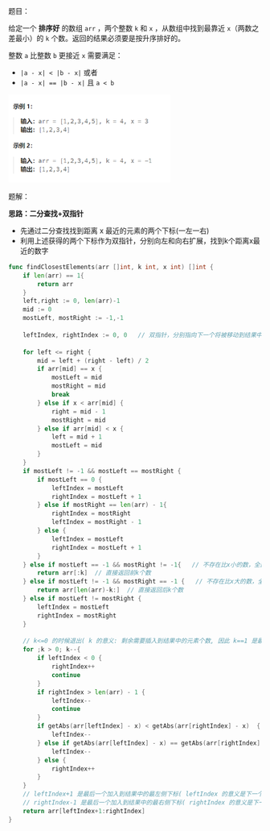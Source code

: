 题目：

给定一个 **排序好** 的数组 `arr` ，两个整数 `k` 和 `x` ，从数组中找到最靠近 `x`（两数之差最小）的 `k` 个数。返回的结果必须要是按升序排好的。

整数 `a` 比整数 `b` 更接近 `x` 需要满足：

- `|a - x| < |b - x|` 或者
- `|a - x| == |b - x|` 且 `a < b`

<img src="658.找到K个最接近的元素.assets/image-20231006205011071.png" alt="image-20231006205011071" style="zoom:67%;" />

题解：

**思路：二分查找+双指针**

- 先通过二分查找找到距离 x 最近的元素的两个下标(一左一右)
- 利用上述获得的两个下标作为双指针，分别向左和向右扩展，找到k个距离x最近的数字

```go
func findClosestElements(arr []int, k int, x int) []int { 
    if len(arr) == 1{
        return arr
    }
    left,right := 0, len(arr)-1
    mid := 0
    mostLeft, mostRight := -1,-1

    leftIndex, rightIndex := 0, 0   // 双指针，分别指向下一个将被移动到结果中的元素

    for left <= right {
        mid = left + (right - left) / 2
        if arr[mid] == x {
            mostLeft = mid
            mostRight = mid
            break
        } else if x < arr[mid] {
            right = mid - 1
            mostRight = mid
        } else if arr[mid] < x {
            left = mid + 1
            mostLeft = mid
        }
    }
    if mostLeft != -1 && mostLeft == mostRight {    
        if mostLeft == 0 {
            leftIndex = mostLeft
            rightIndex = mostLeft + 1
        } else if mostRight == len(arr) - 1{
            rightIndex = mostRight
            leftIndex = mostRight - 1
        } else {
            leftIndex = mostLeft
            rightIndex = mostLeft + 1
        }
    } else if mostLeft == -1 && mostRight != -1{   // 不存在比x小的数，全部都大于x
        return arr[:k]  // 直接返回前k个数
    } else if mostLeft != -1 && mostRight == -1 {   // 不存在比x大的数，全部都小于x
        return arr[len(arr)-k:]  // 直接返回后k个数
    } else if mostLeft != mostRight {
        leftIndex = mostLeft
        rightIndex = mostRight
    }

    // k<=0 的时候退出( k 的意义: 剩余需要插入到结果中的元素个数, 因此 k==1 是最后一个, k==0 时已经不在需要继续插入)
    for ;k > 0; k--{
        if leftIndex < 0 {
            rightIndex++
            continue
        }
        if rightIndex > len(arr) - 1 {
            leftIndex--
            continue
        }
        if getAbs(arr[leftIndex] - x) < getAbs(arr[rightIndex] - x)  {
            leftIndex--
        } else if getAbs(arr[leftIndex] - x) == getAbs(arr[rightIndex] - x) && leftIndex < rightIndex {
            leftIndex--
        } else { 
            rightIndex++       
        }
    }
    // leftIndex+1 是最后一个加入到结果中的最左侧下标( leftIndex 的意义是下一个将被将入到结果中的左侧下标)
    // rightIndex-1 是最后一个加入到结果中的最右侧下标( rightIndex 的意义是下一个将被将入到结果中的右侧下标)
    return arr[leftIndex+1:rightIndex]  
}
```


